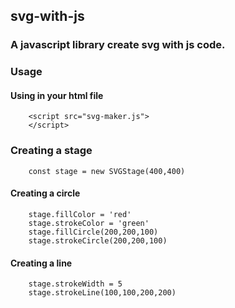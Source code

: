 ## svg-with-js

### A javascript library create svg with js code.

### Usage

#### Using in your html file

```
    <script src="svg-maker.js">
    </script>
```

### Creating a stage

```
    const stage = new SVGStage(400,400)
```

#### Creating a circle

```
    stage.fillColor = 'red'
    stage.strokeColor = 'green'
    stage.fillCircle(200,200,100)
    stage.strokeCircle(200,200,100)
```
#### Creating a line

```
    stage.strokeWidth = 5
    stage.strokeLine(100,100,200,200)
```
